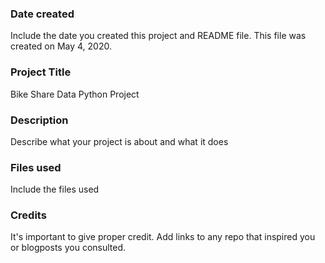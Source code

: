 ### Date created
Include the date you created this project and README file.
This file was created on May 4, 2020.

### Project Title
Bike Share Data Python Project

### Description
Describe what your project is about and what it does

### Files used
Include the files used

### Credits
It's important to give proper credit. Add links to any repo that inspired you or blogposts you consulted.
